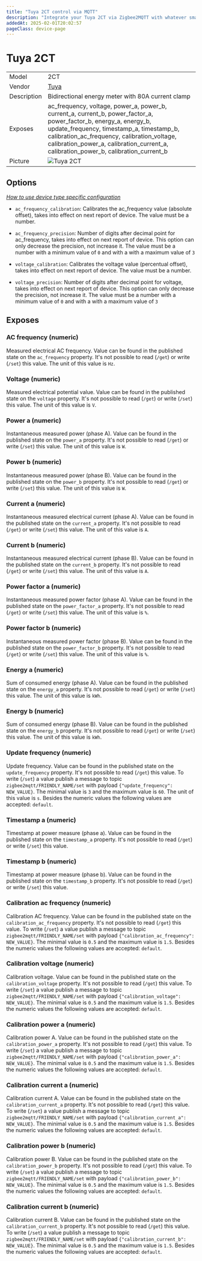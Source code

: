 ```yaml
---
title: "Tuya 2CT control via MQTT"
description: "Integrate your Tuya 2CT via Zigbee2MQTT with whatever smart home infrastructure you are using without the vendor's bridge or gateway."
addedAt: 2025-02-01T20:02:57
pageClass: device-page
---
```


<!-- !!!! -->
<!-- ATTENTION: This file is auto-generated through docgen! -->
<!-- You can only edit the "Notes"-Section between the two comment lines "Notes BEGIN" and "Notes END". -->
<!-- Do not use h1 or h2 heading within "## Notes"-Section. -->
<!-- !!!! -->

# Tuya 2CT

|     |     |
|-----|-----|
| Model | 2CT  |
| Vendor  | [Tuya](/supported-devices/#v=Tuya)  |
| Description | Bidirectional energy meter with 80A current clamp |
| Exposes | ac_frequency, voltage, power_a, power_b, current_a, current_b, power_factor_a, power_factor_b, energy_a, energy_b, update_frequency, timestamp_a, timestamp_b, calibration_ac_frequency, calibration_voltage, calibration_power_a, calibration_current_a, calibration_power_b, calibration_current_b |
| Picture | ![Tuya 2CT](https://www.zigbee2mqtt.io/images/devices/2CT.png) |


<!-- Notes BEGIN: You can edit here. Add "## Notes" headline if not already present. -->


<!-- Notes END: Do not edit below this line -->



## Options
*[How to use device type specific configuration](../guide/configuration/devices-groups.md#specific-device-options)*

* `ac_frequency_calibration`: Calibrates the ac_frequency value (absolute offset), takes into effect on next report of device. The value must be a number.

* `ac_frequency_precision`: Number of digits after decimal point for ac_frequency, takes into effect on next report of device. This option can only decrease the precision, not increase it. The value must be a number with a minimum value of `0` and with a with a maximum value of `3`

* `voltage_calibration`: Calibrates the voltage value (percentual offset), takes into effect on next report of device. The value must be a number.

* `voltage_precision`: Number of digits after decimal point for voltage, takes into effect on next report of device. This option can only decrease the precision, not increase it. The value must be a number with a minimum value of `0` and with a with a maximum value of `3`


## Exposes

### AC frequency (numeric)
Measured electrical AC frequency.
Value can be found in the published state on the `ac_frequency` property.
It's not possible to read (`/get`) or write (`/set`) this value.
The unit of this value is `Hz`.

### Voltage (numeric)
Measured electrical potential value.
Value can be found in the published state on the `voltage` property.
It's not possible to read (`/get`) or write (`/set`) this value.
The unit of this value is `V`.

### Power a (numeric)
Instantaneous measured power (phase A).
Value can be found in the published state on the `power_a` property.
It's not possible to read (`/get`) or write (`/set`) this value.
The unit of this value is `W`.

### Power b (numeric)
Instantaneous measured power (phase B).
Value can be found in the published state on the `power_b` property.
It's not possible to read (`/get`) or write (`/set`) this value.
The unit of this value is `W`.

### Current a (numeric)
Instantaneous measured electrical current (phase A).
Value can be found in the published state on the `current_a` property.
It's not possible to read (`/get`) or write (`/set`) this value.
The unit of this value is `A`.

### Current b (numeric)
Instantaneous measured electrical current (phase B).
Value can be found in the published state on the `current_b` property.
It's not possible to read (`/get`) or write (`/set`) this value.
The unit of this value is `A`.

### Power factor a (numeric)
Instantaneous measured power factor (phase A).
Value can be found in the published state on the `power_factor_a` property.
It's not possible to read (`/get`) or write (`/set`) this value.
The unit of this value is `%`.

### Power factor b (numeric)
Instantaneous measured power factor (phase B).
Value can be found in the published state on the `power_factor_b` property.
It's not possible to read (`/get`) or write (`/set`) this value.
The unit of this value is `%`.

### Energy a (numeric)
Sum of consumed energy (phase A).
Value can be found in the published state on the `energy_a` property.
It's not possible to read (`/get`) or write (`/set`) this value.
The unit of this value is `kWh`.

### Energy b (numeric)
Sum of consumed energy (phase B).
Value can be found in the published state on the `energy_b` property.
It's not possible to read (`/get`) or write (`/set`) this value.
The unit of this value is `kWh`.

### Update frequency (numeric)
Update frequency.
Value can be found in the published state on the `update_frequency` property.
It's not possible to read (`/get`) this value.
To write (`/set`) a value publish a message to topic `zigbee2mqtt/FRIENDLY_NAME/set` with payload `{"update_frequency": NEW_VALUE}`.
The minimal value is `3` and the maximum value is `60`.
The unit of this value is `s`.
Besides the numeric values the following values are accepted: `default`.

### Timestamp a (numeric)
Timestamp at power measure (phase a).
Value can be found in the published state on the `timestamp_a` property.
It's not possible to read (`/get`) or write (`/set`) this value.

### Timestamp b (numeric)
Timestamp at power measure (phase b).
Value can be found in the published state on the `timestamp_b` property.
It's not possible to read (`/get`) or write (`/set`) this value.

### Calibration ac frequency (numeric)
Calibration AC frequency.
Value can be found in the published state on the `calibration_ac_frequency` property.
It's not possible to read (`/get`) this value.
To write (`/set`) a value publish a message to topic `zigbee2mqtt/FRIENDLY_NAME/set` with payload `{"calibration_ac_frequency": NEW_VALUE}`.
The minimal value is `0.5` and the maximum value is `1.5`.
Besides the numeric values the following values are accepted: `default`.

### Calibration voltage (numeric)
Calibration voltage.
Value can be found in the published state on the `calibration_voltage` property.
It's not possible to read (`/get`) this value.
To write (`/set`) a value publish a message to topic `zigbee2mqtt/FRIENDLY_NAME/set` with payload `{"calibration_voltage": NEW_VALUE}`.
The minimal value is `0.5` and the maximum value is `1.5`.
Besides the numeric values the following values are accepted: `default`.

### Calibration power a (numeric)
Calibration power A.
Value can be found in the published state on the `calibration_power_a` property.
It's not possible to read (`/get`) this value.
To write (`/set`) a value publish a message to topic `zigbee2mqtt/FRIENDLY_NAME/set` with payload `{"calibration_power_a": NEW_VALUE}`.
The minimal value is `0.5` and the maximum value is `1.5`.
Besides the numeric values the following values are accepted: `default`.

### Calibration current a (numeric)
Calibration current A.
Value can be found in the published state on the `calibration_current_a` property.
It's not possible to read (`/get`) this value.
To write (`/set`) a value publish a message to topic `zigbee2mqtt/FRIENDLY_NAME/set` with payload `{"calibration_current_a": NEW_VALUE}`.
The minimal value is `0.5` and the maximum value is `1.5`.
Besides the numeric values the following values are accepted: `default`.

### Calibration power b (numeric)
Calibration power B.
Value can be found in the published state on the `calibration_power_b` property.
It's not possible to read (`/get`) this value.
To write (`/set`) a value publish a message to topic `zigbee2mqtt/FRIENDLY_NAME/set` with payload `{"calibration_power_b": NEW_VALUE}`.
The minimal value is `0.5` and the maximum value is `1.5`.
Besides the numeric values the following values are accepted: `default`.

### Calibration current b (numeric)
Calibration current B.
Value can be found in the published state on the `calibration_current_b` property.
It's not possible to read (`/get`) this value.
To write (`/set`) a value publish a message to topic `zigbee2mqtt/FRIENDLY_NAME/set` with payload `{"calibration_current_b": NEW_VALUE}`.
The minimal value is `0.5` and the maximum value is `1.5`.
Besides the numeric values the following values are accepted: `default`.

